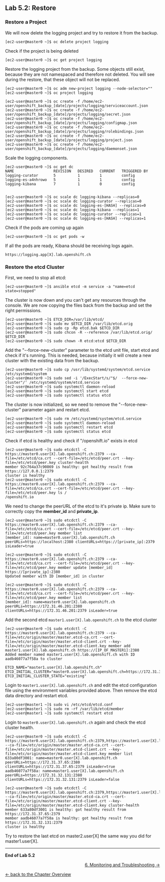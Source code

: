 ## Lab 5.2: Restore

### Restore a Project

We will now delete the logging project and try to restore it from the backup.
```
[ec2-user@master0 ~]$ oc delete project logging
```

Check if the project is being deleted
```
[ec2-user@master0 ~]$ oc get project logging
```

Restore the logging project from the backup. Some objects still exist, because they are not namespaced and therefore not deleted. You will see during the restore, that these object will not be replaced.
```
[ec2-user@master0 ~]$ oc adm new-project logging --node-selector=""
[ec2-user@master0 ~]$ oc project logging

[ec2-user@master0 ~]$ oc create -f /home/ec2-user/openshift_backup_[date]/projects/logging/serviceaccount.json
[ec2-user@master0 ~]$ oc create -f /home/ec2-user/openshift_backup_[date]/projects/logging/secret.json
[ec2-user@master0 ~]$ oc create -f /home/ec2-user/openshift_backup_[date]/projects/logging/configmap.json
[ec2-user@master0 ~]$ oc create -f /home/ec2-user/openshift_backup_[date]/projects/logging/rolebindings.json
[ec2-user@master0 ~]$ oc create -f /home/ec2-user/openshift_backup_[date]/projects/logging/project.json
[ec2-user@master0 ~]$ oc create -f /home/ec2-user/openshift_backup_[date]/projects/logging/daemonset.json
```

Scale the logging components.
```
[ec2-user@master0 ~]$ oc get dc
NAME                  REVISION   DESIRED   CURRENT   TRIGGERED BY
logging-curator       5          1         1         config
logging-es-a4nhrowo   5          1         1         config
logging-kibana        7          1         0         config


[ec2-user@master0 ~]$ oc scale dc logging-kibana --replicas=0
[ec2-user@master0 ~]$ oc scale dc logging-curator --replicas=0
[ec2-user@master0 ~]$ oc scale dc logging-es-[HASH] --replicas=0
[ec2-user@master0 ~]$ oc scale dc logging-kibana --replicas=1
[ec2-user@master0 ~]$ oc scale dc logging-curator --replicas=1
[ec2-user@master0 ~]$ oc scale dc logging-es-[HASH] --replicas=1
``` 

Check if the pods are coming up again
```
[ec2-user@master0 ~]$ oc get pods -w
```

If all the pods are ready, Kibana should be receiving logs again.
```
https://logging.app[X].lab.openshift.ch
```


### Restore the etcd Cluster

First, we need to stop all etcd:
```
[ec2-user@master0 ~]$ ansible etcd -m service -a "name=etcd state=stopped"
```

The cluster is now down and you can't get any resources through the console. We are now copying the files back from the backup and set the right permissions.
```
[ec2-user@master0 ~]$ ETCD_DIR=/var/lib/etcd/
[ec2-user@master0 ~]$ sudo mv $ETCD_DIR /var/lib/etcd.orig
[ec2-user@master0 ~]$ sudo cp -Rp etcd.bak $ETCD_DIR
[ec2-user@master0 ~]$ sudo chcon -R --reference /var/lib/etcd.orig/ $ETCD_DIR
[ec2-user@master0 ~]$ sudo chown -R etcd:etcd $ETCD_DIR
```

Add the "--force-new-cluster" parameter to the etcd unit file, start etcd and check if it's running. This is needed, because initially it will create a new cluster with the existing data from the backup.
```
[ec2-user@master0 ~]$ sudo cp /usr/lib/systemd/system/etcd.service /etc/systemd/system
[ec2-user@master0 ~]$ sudo sed -i '/ExecStart/s/"$/  --force-new-cluster"/' /etc/systemd/system/etcd.service
[ec2-user@master0 ~]$ sudo systemctl daemon-reload
[ec2-user@master0 ~]$ sudo systemctl start etcd
[ec2-user@master0 ~]$ sudo systemctl status etcd
```

The cluster is now initialized, so we need to remove the "--force-new-cluster" parameter again and restart etcd.
```
[ec2-user@master0 ~]$ sudo rm /etc/systemd/system/etcd.service
[ec2-user@master0 ~]$ sudo systemctl daemon-reload
[ec2-user@master0 ~]$ sudo systemctl restart etcd
[ec2-user@master0 ~]$ sudo systemctl status etcd
```

Check if etcd is healthy and check if "/openshift.io" exists in etcd
```
[ec2-user@master0 ~]$ sudo etcdctl -C https://master0.user[X].lab.openshift.ch:2379 --ca-file=/etc/etcd/ca.crt --cert-file=/etc/etcd/peer.crt --key-file=/etc/etcd/peer.key cluster-health
member 92c764a37c90869 is healthy: got healthy result from https://127.0.0.1:2379
cluster is healthy
[ec2-user@master0 ~]$ sudo etcdctl -C https://master0.user[X].lab.openshift.ch:2379 --ca-file=/etc/etcd/ca.crt --cert-file=/etc/etcd/peer.crt --key-file=/etc/etcd/peer.key ls /
/openshift.io
```

We need to change the peerURL of the etcd to it's private ip. Make sure to correctly copy the **member_id** and **private_ip**.
```
[ec2-user@master0 ~]$ sudo etcdctl -C https://master0.user[X].lab.openshift.ch:2379 --ca-file=/etc/etcd/ca.crt --cert-file=/etc/etcd/peer.crt --key-file=/etc/etcd/peer.key member list
[member_id]: name=master0.user[X].lab.openshift.ch peerURLs=https://localhost:2380 clientURLs=https://[private_ip]:2379 isLeader=true

[ec2-user@master0 ~]$ sudo etcdctl -C https://master0.user[X].lab.openshift.ch:2379 --ca-file=/etc/etcd/ca.crt --cert-file=/etc/etcd/peer.crt --key-file=/etc/etcd/peer.key member update [member_id] https://[private_ip]:2380
Updated member with ID [member_id] in cluster

[ec2-user@master0 ~]$ sudo etcdctl -C https://master0.user[X].lab.openshift.ch:2379 --ca-file=/etc/etcd/ca.crt --cert-file=/etc/etcd/peer.crt --key-file=/etc/etcd/peer.key member list
[member_id]: name=master0.user[X].lab.openshift.ch peerURLs=https://172.31.46.201:2380 clientURLs=https://172.31.46.201:2379 isLeader=true
```

Add the second etcd `master1.user[X].lab.openshift.ch` to the etcd cluster
```
[ec2-user@master0 ~]$ sudo etcdctl -C https://master0.user[X].lab.openshift.ch:2379 --ca-file=/etc/origin/master/master.etcd-ca.crt --cert-file=/etc/origin/master/master.etcd-client.crt --key-file=/etc/origin/master/master.etcd-client.key member add master1.user[X].lab.openshift.ch https://[IP_OF_MASTER1]:2380
Added member named master1.user[X].lab.openshift.ch with ID aadb46077a7f58a to cluster

ETCD_NAME="master1.user[X].lab.openshift.ch"
ETCD_INITIAL_CLUSTER="master0.user[X].lab.openshift.ch=https://172.31.37.65:2380,master1.user[X].lab.openshift.ch=https://172.31.32.131:2380"
ETCD_INITIAL_CLUSTER_STATE="existing"
```

Login to `master1.user[X].lab.openshift.ch` and edit the etcd configuration file using the environment variables provided above. Then remove the etcd data directory and restart etcd.
```
[ec2-user@master1 ~]$ sudo vi /etc/etcd/etcd.conf
[ec2-user@master1 ~]$ sudo rm -rf /var/lib/etcd/member
[ec2-user@master1 ~]$ sudo systemctl restart etcd
```

Login to `master0.user[X].lab.openshift.ch` again and check the etcd cluster health.
```
[ec2-user@master0 ~]$ sudo etcdctl -C https://master0.user[X].lab.openshift.ch:2379,https://master1.user[X].lab.openshift.ch:2379 --ca-file=/etc/origin/master/master.etcd-ca.crt --cert-file=/etc/origin/master/master.etcd-client.crt --key-file=/etc/origin/master/master.etcd-client.key member list
633a80df3001: name=master0.user[X].lab.openshift.ch peerURLs=https://172.31.37.65:2380 clientURLs=https://172.31.37.65:2379 isLeader=true
aadb46077a7f58a: name=master1.user[X].lab.openshift.ch peerURLs=https://172.31.32.131:2380 clientURLs=https://172.31.32.131:2379 isLeader=false

[ec2-user@master0 ~]$ sudo etcdctl -C https://master0.user[X].lab.openshift.ch:2379,https://master1.user[X].lab.openshift.ch:2379 --ca-file=/etc/origin/master/master.etcd-ca.crt --cert-file=/etc/origin/master/master.etcd-client.crt --key-file=/etc/origin/master/master.etcd-client.key cluster-health
member 633a80df3001 is healthy: got healthy result from https://172.31.37.65:2379
member aadb46077a7f58a is healthy: got healthy result from https://172.31.32.131:2379
cluster is healthy
```

Try to restore the last etcd on master2.user[X] the same way you did for master1.user[X].

---

**End of Lab 5.2**

<p width="100px" align="right"><a href="60_monitoring_troubleshooting.md">6. Monitoring and Troubleshooting →</a></p>

[← back to the Chapter Overview](50_backup_restore.md)

